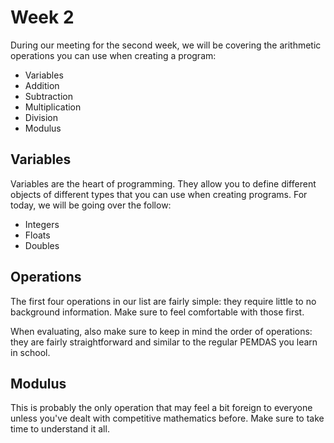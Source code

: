 # Week 2

During our meeting for the second week, we will be covering the arithmetic operations you can use when creating a program:
* Variables
* Addition
* Subtraction
* Multiplication
* Division
* Modulus

## Variables
Variables are the heart of programming. They allow you to define different objects of different types that you can use when creating programs. For today, we will be going over the follow:
* Integers
* Floats
* Doubles

## Operations
The first four operations in our list are fairly simple: they require little to no background information. Make sure to feel comfortable with those first.

When evaluating, also make sure to keep in mind the order of operations: they are fairly straightforward and similar to the regular PEMDAS you learn in school.

## Modulus
This is probably the only operation that may feel a bit foreign to everyone unless you've dealt with competitive mathematics before. Make sure to take time to understand it all.
